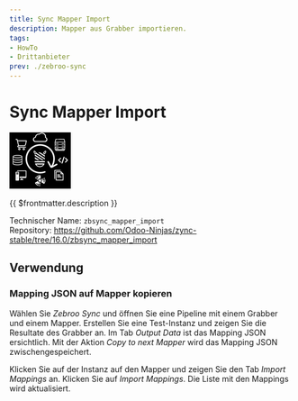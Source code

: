 ```yaml
---
title: Sync Mapper Import
description: Mapper aus Grabber importieren.
tags:
- HowTo
- Drittanbieter
prev: ./zebroo-sync
---
```

# Sync Mapper Import
![](attachments/icon_odoo_zbsync.png)

{{ $frontmatter.description }}

Technischer Name: `zbsync_mapper_import`\
Repository: <https://github.com/Odoo-Ninjas/zync-stable/tree/16.0/zbsync_mapper_import>

## Verwendung

### Mapping JSON auf Mapper kopieren

Wählen Sie *Zebroo Sync* und öffnen Sie eine Pipeline mit einem Grabber und einem Mapper. Erstellen Sie eine Test-Instanz und zeigen Sie die Resultate des Grabber an. Im Tab *Output Data* ist das Mapping JSON ersichtlich. Mit der Aktion *Copy to next Mapper* wird das Mapping JSON zwischengespeichert.

Klicken Sie auf der Instanz auf den Mapper und zeigen Sie den Tab *Import Mappings* an. Klicken Sie auf *Import Mappings*. Die Liste mit den Mappings wird aktualisiert.